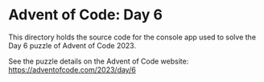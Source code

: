 # Advent of Code: Day 6

This directory holds the source code for the console app used to solve the
Day 6 puzzle of Advent of Code 2023.

See the puzzle details on the Advent of Code website: https://adventofcode.com/2023/day/6
